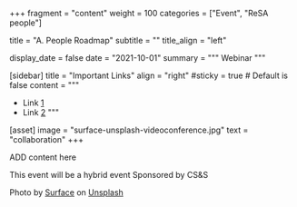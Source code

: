 +++
fragment = "content"
weight = 100
categories = ["Event", "ReSA people"]

title = "A. People Roadmap"
subtitle = ""
title_align = "left"

display_date = false
date = "2021-10-01"
summary = """
Webinar
"""

[sidebar]
  title = "Important Links"
  align = "right"
  #sticky = true # Default is false
  content = """
  * Link [1](#)
  * Link [2](#)
  """

[asset]
  image = "surface-unsplash-videoconference.jpg"
  text = "collaboration"
+++

ADD content here

This event will be a hybrid event
Sponsored by CS&S

Photo by <a href="https://unsplash.com/@surface?utm_source=unsplash&utm_medium=referral&utm_content=creditCopyText">Surface</a> on <a href="https://unsplash.com/s/photos/presentation?utm_source=unsplash&utm_medium=referral&utm_content=creditCopyText">Unsplash</a>

